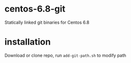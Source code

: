 # centos-6.8-git
Statically linked git binaries for Centos 6.8

# installation

Download or clone repo, run `add-git-path.sh` to modify path
